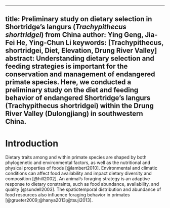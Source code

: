 
---
title: Preliminary study on dietary selection in Shortridge’s langurs (*Trachypithecus shortridgei*) from China
author: Ying Geng, Jia-Fei He, Ying-Chun Li
keywords: [Trachypithecus, shortridgei, Diet, Elevation, Drung River Valley]
abstract: Understanding dietary selection and feeding strategies is important for the conservation and management of endangered primate species. Here, we conducted a preliminary study on the diet and feeding behavior of endangered Shortridge’s langurs (Trachypithecus shortridgei) within the Drung River Valley (Dulongjiang) in southwestern China.
---

# Introduction
Dietary traits among and within primate species are shaped by both phylogenetic and environmental factors, as well as the nutritional and physical properties of foods [@lambert2010]. Environmental and climatic conditions can affect food availability and impact dietary diversity and composition [@hill2002]. An animal’s foraging strategy is an adaptive response to dietary constraints, such as food abundance, availability, and quality [@sundell2003]. The spatiotemporal distribution and abundance of food resources also influence foraging behavior in primates [@grueter2009;@hanya2013;@tsuji2013].

